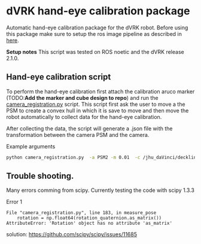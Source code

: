 # dVRK hand-eye calibration package

Automatic hand-eye calibration package for the dVRK robot. Before using this package make sure to setup the ros image pipeline as described in [here](docs/ros1_image_pipeline_setup.md). 

**Setup notes**
This script was tested on ROS noetic and the dVRK release 2.1.0.

## Hand-eye calibration script

To perform the hand-eye calibration first attach the calibration aruco marker (TODO:**Add the marker and cube design to repo**) and run the [camera_registration.py](./camera_registration.py) script. This script first ask the user to move a the PSM to create a convex hull in which it is save to move and then move the robot automatically to collect data for the hand-eye calibration. 

After collecting the data, the script will generate a .json file with the transformation between the camera PSM and the camera.

Example arguments
```bash
python camera_registration.py  -a PSM2 -m 0.01  -c /jhu_daVinci/decklink/left/image_rect_color  -t /jhu_daVinci/decklink/left/camera_info
```


## Trouble shooting. 

Many errors comming from scipy. Currently testing the code with scipy 1.3.3

Error 1
```
File "camera_registration.py", line 183, in measure_pose
    rotation = np.float64(rotation_quaternion.as_matrix())
AttributeError: 'Rotation' object has no attribute 'as_matrix'
```
solution: https://github.com/scipy/scipy/issues/11685
